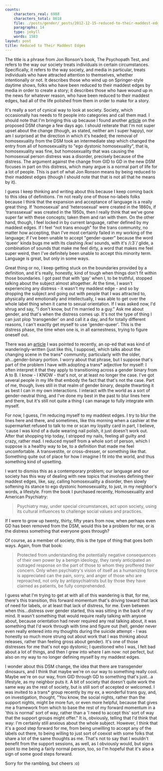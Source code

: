 ```yaml
---
counts:
    characters_real: 6988
    characters_total: 8618
    file: ./posts/gender/_posts/2012-12-15-reduced-to-their-maddest-edges.markdown
    paragraphs: 14
    type: jekyll
    words: 1583
layout: post
title: Reduced to Their Maddest Edges
---
```


The title is a phrase from Jon Ronson's book, The Psychopath Test, and refers to the way our society treats individuals in certain circumstances.  Specifically, it refers to the way society, and media in particular, treats individuals who have attracted attention to themselves, whether intentionally or not.  It describes those who wind up on Springer-style daytime shows, folks who have been reduced to their maddest edges by media in order to create a story; it describes those who have wound up in the news for whatever reason, who have been reduced to their maddest edges, had all of the life polished from them in order to make for a story.

It's really a sort of cynical way to look at society.  Society, which occasionally has needs to fit people into categories and call them mad.  I should note that I'm bringing this up because I found another [article](http://www.guardian.co.uk/society/shortcuts/2012/dec/09/transgender-people-get-status-update) on the proposed DSM change a few days ago.  I should reiterate that I'm not super upset about the change (though, as stated, neither am I super happy), nor am I surprised at the direction in which it's headed; the removal of homosexuality from the DSM took an intermediate step which changed the entry from all of homosexuality to "ego dystonic homosexuality", that is, homosexuality was fine, but homosexuality that was causing the homosexual person distress was a disorder, precisely because of the distress.  The argument against the change from GID to GD in the new DSM focuses in part on this distress, which many argue is a normal part of life for a lot of people.  This is part of what Jon Ronson means by being reduced to their maddest edges (though I should note that that is not all that he means by it).

I guess I keep thinking and writing about this because I keep coming back to this idea of definitions.  I'm not really one of those no-labels folks because I think that the expansion and acceptance of language is a really great thing.  If 'homosexual' and 'heterosexual' were created in the 1860s, if 'transssexual' was created in the 1950s, then I really think that we've gone super far with these concepts; taken them and ran with them.  On the other hand, though, I feel locked in by current language, rather defined by my maddest edges.  If I feel "not trans enough" for the trans community, no matter how accepting, than I've most certainly failed in my working of the language; if I've been unable to accept "gender-queer" because the word 'queer' kinda bugs me with its clashing /kw/ sounds, with it's /i:3\`/ glide, a combination of sounds that make me feel dirty, a word that makes me feel super weird, then I've definitely been unable to accept this minority term.  Language is great, but only in some ways.

Great thing or no, I keep getting stuck on the boundaries provided by a definition, and it's really, honestly, kind of tough when things don't fit within those boundaries.  I got past that with 'gay' when I, to be truthful, stopped talking about the subject almost altogether.  At the time, I wasn't experiencing any distress - it wasn't my maddest edge - and so by dropping the subject and going out with people that I was attracted to, physically and emotionally and intellectually, I was able to get over the whole label thing when it came to sexual orientation.  If I was asked now, I'd shrug and say, "I don't know, but I'm married to a guy."  Ask me about gender, and that's when the distress comes up.  It's not the type of thing I can just plop 'transgender' on and call it a day, and for totally different reasons, I can't exactly get myself to use 'gender-queer'.  This is the distress phase, the time when one is, in all earnestness, trying to figure oneself out.

There was an [article](http://www.advocate.com/commentary/2012/12/06/transgender-dinosaurs-and-rise-genderqueers) I was pointed to recently, an op-ed that was kind of wanderingly-written (just like this, I suppose), which talks about the changing scene in the trans\* community, particularly with the older, ah...gender-binary portion.  I worry about that phrase, but I suppose that's part of the problem I have with adopting a trans\* adjective for myself: I often interpret it that they apply to transitioning across a gender binary from A to B.  I know - I KNOW - that's not, or at least no longer the case.  I've got several people in my life that embody the fact that that's not the case.  Part of me, though, lives still in that realm of gender binary, despite thwarting it as best I can in my own interactions.  I interact with the world as a sort of gender-neutral thing, and I've done my best in the past to blur lines here and there, but it's still not quite a thing I can manage to fully integrate with myself.

For now, I guess, I'm reducing myself to my maddest edges.  I try to blur the lines here and there, and sometimes, like this morning when a cashier at the supermarket refused to talk to me or scan my loyalty card in part, I believe, 'cause I was kind of a dude wearing nail polish, it just doesn't work out.  After that shopping trip today, I stripped my nails, feeling all guilty and crazy, rather mad.  I reduced myself from a whole sort of person, which I suppose is a healthy way to be, to a definition that made me feel uncomfortable.  A transvestite, or cross-dresser, or something like that.  Something quite out of place for how I imagine I fit into the world, and thus something kind of upsetting.

I want to dismiss this as a contemporary problem; our language and our society has this way of dealing with new topics that involves defining their maddest edges, like, say, calling homosexuality a disorder, then slowly softening its stance to ego dystonic homosexuality, to just, in my neighbor's words, a lifestyle.  From the book I purchased recently, Homosexuality and American Psychiatry:

> Psychiatry may, under special circumstances, act upon society, using its cultural influences to challenge social values and practices.

If I were to grow up twenty, thirty, fifty years from now, when perhaps even GD has been removed from the DSM, would this be a problem for me, or is the distress something that everyone goes through?

Of course, as a member of society, this is the type of thing that goes both ways.  Again, from that book:

> Protected from understanding the potentially negative consequences of their own power by a benign ideology, they rarely anticipated an outraged response on the part of those to whom they proffered their concern. Only when psychiatry's vision of itself as a humanizing force is appreciated can the pain, sorry, and anger of those who are reproached, not only by antipsychiatrists but by those they have claimed as patients, be fully comprehended.

I guess what I'm trying to get at with all of this wandering is that, for me, there's this transition, this forward momentum that's driving toward that lack of need for labels, or at least that lack of distress, for me.  Even between when this...distress over gender started, this was sitting in the back of my mind.  It wasn't something that would require really talking with anyone about, because orientation had never required any real talking about, it was something that I'd work through with time and figure out (hell, gender never even really entered into my thoughts during the suicide attempt - I was honestly so much more strung out about work that I was thinking about releases, rather than feeling gross about gender).  It's one of those distresses for me that's not ego dystonic; I questioned who I was, I felt bad about a lot of things, and then I grew into where I am now: not perfect, but also on my way to no longer defining myself by my maddest edges.

I wonder about this DSM change, the idea that there are transgender dinosaurs, and I think that maybe we're on our way to something really cool.  Maybe we're on our way, from GID through GD to something that's just...a lifestyle, as my neighbor puts it.  A bit of society that doesn't quite work the same way as the rest of society, but is still sort of accepted or welcomed.  I was invited to a trans\* group recently by my ex, a wonderful trans guy, and, on investigation, thought, "You know, the social nights, rather than the support nights, might be more fun, or even more helpful, because that gives me a framework from which to base the rest of my forward momentum in a 'this is normal' sort of way, rather than a 'I need to accept this' sort of way that the support groups might offer."  It is, obviously, telling that I'd think that way: I'm certainly still anxious about the whole subject.  However, I think that it's a good step forward for me, from being unwilling to accept any of the labels out there, to being willing to just sort of coexist with some folks that share a lot of the same thoughts as me.  That's not to say that I wouldn't benefit from the support sessions, as well, as I obviously would, but signs point to me being a fairly normal person, too, so I'm hopeful that it's also a sign of some good steps forward.

Sorry for the rambling, but cheers :o)
